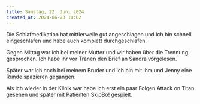 ```yaml
---
title: Samstag, 22. Juni 2024
created_at: 2024-06-23 10:02
---
```


Die Schlafmedikation hat mittlerweile gut angeschlagen und ich bin schnell eingeschlafen und habe auch komplett durchgeschlafen. 

Gegen Mittag war ich bei meiner Mutter und wir haben über die Trennung gesprochen. Ich habe ihr vor Tränen den Brief an Sandra vorgelesen. 

Später war ich noch bei meinem Bruder und ich bin mit ihm und Jenny eine Runde spazieren gegangen. 

Als ich wieder in der Klinik war habe ich erst ein paar Folgen Attack on Titan gesehen und später mit Patienten SkipBo! gespielt. 